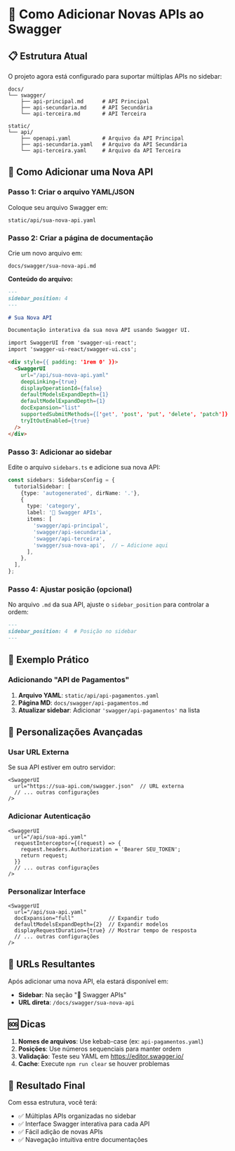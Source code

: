 # 🔧 Como Adicionar Novas APIs ao Swagger

## 📋 Estrutura Atual

O projeto agora está configurado para suportar múltiplas APIs no sidebar:

```
docs/
└── swagger/
    ├── api-principal.md      # API Principal
    ├── api-secundaria.md     # API Secundária  
    └── api-terceira.md       # API Terceira

static/
└── api/
    ├── openapi.yaml          # Arquivo da API Principal
    ├── api-secundaria.yaml   # Arquivo da API Secundária
    └── api-terceira.yaml     # Arquivo da API Terceira
```

## 🚀 Como Adicionar uma Nova API

### Passo 1: Criar o arquivo YAML/JSON
Coloque seu arquivo Swagger em:
```
static/api/sua-nova-api.yaml
```

### Passo 2: Criar a página de documentação
Crie um novo arquivo em:
```
docs/swagger/sua-nova-api.md
```

**Conteúdo do arquivo:**
```markdown
---
sidebar_position: 4
---

# Sua Nova API

Documentação interativa da sua nova API usando Swagger UI.

import SwaggerUI from 'swagger-ui-react';
import 'swagger-ui-react/swagger-ui.css';

<div style={{ padding: '1rem 0' }}>
  <SwaggerUI 
    url="/api/sua-nova-api.yaml"
    deepLinking={true}
    displayOperationId={false}
    defaultModelsExpandDepth={1}
    defaultModelExpandDepth={1}
    docExpansion="list"
    supportedSubmitMethods={['get', 'post', 'put', 'delete', 'patch']}
    tryItOutEnabled={true}
  />
</div>
```

### Passo 3: Adicionar ao sidebar
Edite o arquivo `sidebars.ts` e adicione sua nova API:

```typescript
const sidebars: SidebarsConfig = {
  tutorialSidebar: [
    {type: 'autogenerated', dirName: '.'},
    {
      type: 'category',
      label: '🔧 Swagger APIs',
      items: [
        'swagger/api-principal',
        'swagger/api-secundaria',
        'swagger/api-terceira',
        'swagger/sua-nova-api',  // ← Adicione aqui
      ],
    },
  ],
};
```

### Passo 4: Ajustar posição (opcional)
No arquivo `.md` da sua API, ajuste o `sidebar_position` para controlar a ordem:
```markdown
---
sidebar_position: 4  # Posição no sidebar
---
```

## 🎯 Exemplo Prático

### Adicionando "API de Pagamentos"

1. **Arquivo YAML**: `static/api/api-pagamentos.yaml`
2. **Página MD**: `docs/swagger/api-pagamentos.md`
3. **Atualizar sidebar**: Adicionar `'swagger/api-pagamentos'` na lista

## 🔧 Personalizações Avançadas

### Usar URL Externa
Se sua API estiver em outro servidor:
```tsx
<SwaggerUI 
  url="https://sua-api.com/swagger.json"  // URL externa
  // ... outras configurações
/>
```

### Adicionar Autenticação
```tsx
<SwaggerUI 
  url="/api/sua-api.yaml"
  requestInterceptor={(request) => {
    request.headers.Authorization = 'Bearer SEU_TOKEN';
    return request;
  }}
  // ... outras configurações
/>
```

### Personalizar Interface
```tsx
<SwaggerUI 
  url="/api/sua-api.yaml"
  docExpansion="full"           // Expandir tudo
  defaultModelsExpandDepth={2}  // Expandir modelos
  displayRequestDuration={true} // Mostrar tempo de resposta
  // ... outras configurações
/>
```

## 📱 URLs Resultantes

Após adicionar uma nova API, ela estará disponível em:
- **Sidebar**: Na seção "🔧 Swagger APIs"
- **URL direta**: `/docs/swagger/sua-nova-api`

## 🆘 Dicas

1. **Nomes de arquivos**: Use kebab-case (ex: `api-pagamentos.yaml`)
2. **Posições**: Use números sequenciais para manter ordem
3. **Validação**: Teste seu YAML em https://editor.swagger.io/
4. **Cache**: Execute `npm run clear` se houver problemas

## 🎉 Resultado Final

Com essa estrutura, você terá:
- ✅ Múltiplas APIs organizadas no sidebar
- ✅ Interface Swagger interativa para cada API
- ✅ Fácil adição de novas APIs
- ✅ Navegação intuitiva entre documentações
